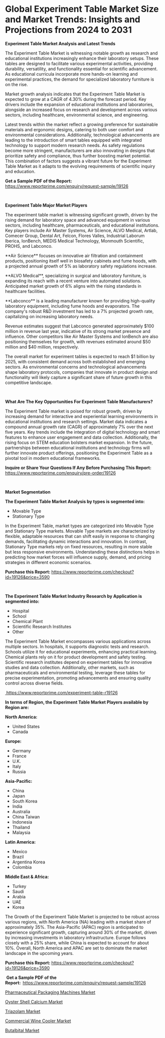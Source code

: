 <p><h1>Global Experiment Table Market Size and Market Trends: Insights and Projections from 2024 to 2031</h1></p><p><strong>Experiment Table Market Analysis and Latest Trends</strong></p>
<p><p>The Experiment Table Market is witnessing notable growth as research and educational institutions increasingly enhance their laboratory setups. These tables are designed to facilitate various experimental activities, providing durability, versatility, and functionality essential for scientific advancement. As educational curricula incorporate more hands-on learning and experimental practices, the demand for specialized laboratory furniture is on the rise.</p><p>Market growth analysis indicates that the Experiment Table Market is expected to grow at a CAGR of 4.30% during the forecast period. Key drivers include the expansion of educational institutions and laboratories, alongside an increased focus on research and development across various sectors, including healthcare, environmental science, and engineering. </p><p>Latest trends within the market reflect a growing preference for sustainable materials and ergonomic designs, catering to both user comfort and environmental considerations. Additionally, technological advancements are leading to the introduction of smart tables equipped with integrated technology to support modern research needs. As safety regulations become more stringent, manufacturers are also innovating in designs that prioritize safety and compliance, thus further boosting market potential. This combination of factors suggests a vibrant future for the Experiment Table Market as it adapts to the evolving requirements of scientific inquiry and education.</p></p>
<p><strong>Get a Sample PDF of the Report:&nbsp;</strong> <a href="https://www.reportprime.com/enquiry/request-sample/19126?utm_campaign=1088&utm_medium=2&utm_source=Github&utm_content=ia&utm_term=25122024&utm_id=experiment-table">https://www.reportprime.com/enquiry/request-sample/19126</a></p>
<p>&nbsp;</p>
<p><strong>Experiment Table Major Market Players</strong></p>
<p><p>The experiment table market is witnessing significant growth, driven by the rising demand for laboratory space and advanced equipment in various sectors, including healthcare, pharmaceuticals, and educational institutions. Key players include Air Master Systems, Air Science, ALVO Medical, Artlab, Comecer Group, Dental Art, Felcon, Flores Valles, Industrial Laborum Iberica, IonBench, MEDIS Medical Technology, Monmouth Scientific, PROHS, and Labconco.</p><p>**Air Science** focuses on innovative air filtration and containment products, positioning itself well in biosafety cabinets and fume hoods, with a projected annual growth of 5% as laboratory safety regulations increase.</p><p>**ALVO Medical**, specializing in surgical and laboratory furniture, is expanding its reach with a recent venture into automated solutions. Anticipated market growth of 6% aligns with the rising standards in healthcare facilities.</p><p>**Labconco** is a leading manufacturer known for providing high-quality laboratory equipment, including fume hoods and evaporators. The company's robust R&D investment has led to a 7% projected growth rate, capitalizing on increasing laboratory needs.</p><p>Revenue estimates suggest that Labconco generated approximately $100 million in revenue last year, indicative of its strong market presence and influence. Other competitors like Air Master Systems and IonBench are also positioning themselves for growth, with revenues estimated around $50 million and $40 million, respectively.</p><p>The overall market for experiment tables is expected to reach $1 billion by 2025, with consistent demand across both established and emerging sectors. As environmental concerns and technological advancements shape laboratory protocols, companies that innovate in product design and functionality will likely capture a significant share of future growth in this competitive landscape.</p></p>
<p>&nbsp;</p>
<p><strong>What Are The Key Opportunities For Experiment Table Manufacturers?</strong></p>
<p><p>The Experiment Table market is poised for robust growth, driven by increasing demand for interactive and experiential learning environments in educational institutions and research settings. Market data indicates a compound annual growth rate (CAGR) of approximately 7% over the next five years. Key trends include the integration of digital technology and smart features to enhance user engagement and data collection. Additionally, the rising focus on STEM education bolsters market expansion. In the future, partnerships between educational institutions and technology firms will further innovate product offerings, positioning the Experiment Table as a pivotal tool in modern educational frameworks.</p></p>
<p><strong>Inquire or Share Your Questions If Any Before Purchasing This Report:</strong> <a href="https://www.reportprime.com/enquiry/pre-order/19126?utm_campaign=1088&utm_medium=2&utm_source=Github&utm_content=ia&utm_term=25122024&utm_id=experiment-table">https://www.reportprime.com/enquiry/pre-order/19126</a></p>
<p>&nbsp;</p>
<p><strong>Market Segmentation</strong></p>
<p><strong>The Experiment Table Market Analysis by types is segmented into:</strong></p>
<p><ul><li>Movable Type</li><li>Stationary Type</li></ul></p>
<p><p>In the Experiment Table, market types are categorized into Movable Type and Stationary Type markets. Movable Type markets are characterized by flexible, adaptable resources that can shift easily in response to changing demands, facilitating dynamic interactions and innovation. In contrast, Stationary Type markets rely on fixed resources, resulting in more stable but less responsive environments. Understanding these distinctions helps in predicting how market forces will influence supply, demand, and pricing strategies in different economic scenarios.</p></p>
<p><strong>Purchase this Report:&nbsp;</strong><a href="https://www.reportprime.com/checkout?id=19126&price=3590&utm_campaign=1088&utm_medium=2&utm_source=Github&utm_content=ia&utm_term=25122024&utm_id=experiment-table">https://www.reportprime.com/checkout?id=19126&price=3590</a></p>
<p>&nbsp;</p>
<p><strong>The Experiment Table Market Industry Research by Application is segmented into:</strong></p>
<p><ul><li>Hospital</li><li>School</li><li>Chemical Plant</li><li>Scientific Research Institutes</li><li>Other</li></ul></p>
<p><p>The Experiment Table Market encompasses various applications across multiple sectors. In hospitals, it supports diagnostic tests and research. Schools utilize it for educational experiments, enhancing practical learning. Chemical plants rely on it for product development and safety testing. Scientific research institutes depend on experiment tables for innovative studies and data collection. Additionally, other markets, such as pharmaceuticals and environmental testing, leverage these tables for precise experimentation, promoting advancements and ensuring quality control across diverse fields.</p></p>
<p><a href="https://www.reportprime.com/experiment-table-r19126?utm_campaign=1088&utm_medium=2&utm_source=Github&utm_content=ia&utm_term=25122024&utm_id=experiment-table">&nbsp;https://www.reportprime.com/experiment-table-r19126</a></p>
<p><strong>In terms of Region, the Experiment Table Market Players available by Region are:</strong></p>
<p>
    <p> <strong> North America: </strong>
        <ul>
            <li>United States</li>
            <li>Canada</li>
        </ul>
        </p> 
    <p> <strong> Europe: </strong>
        <ul>
            <li>Germany</li>
            <li>France</li>
            <li>U.K.</li>
            <li>Italy</li>
            <li>Russia</li>
        </ul>
        </p> 
    <p> <strong> Asia-Pacific: </strong>
        <ul>
            <li>China</li>
            <li>Japan</li>
            <li>South Korea</li>
            <li>India</li>
            <li>Australia</li>
            <li>China Taiwan</li>
            <li>Indonesia</li>
            <li>Thailand</li>
            <li>Malaysia</li>
        </ul>
        </p> 
    <p> <strong> Latin America: </strong>
        <ul>
            <li>Mexico</li>
            <li>Brazil</li>
            <li>Argentina Korea</li>
            <li>Colombia</li>
        </ul>
        </p> 
    <p> <strong> Middle East & Africa: </strong>
        <ul>
            <li>Turkey</li>
            <li>Saudi</li>
            <li>Arabia</li>
            <li>UAE</li>
            <li>Korea</li>
        </ul>
    </p>
    </p>
<p><p>The Growth of the Experiment Table Market is projected to be robust across various regions, with North America (NA) leading with a market share of approximately 35%. The Asia-Pacific (APAC) region is anticipated to experience significant growth, capturing around 30% of the market, driven by increasing investments in laboratory infrastructure. Europe follows closely with a 25% share, while China is expected to account for about 10%. Overall, North America and APAC are set to dominate the market landscape in the upcoming years.</p></p>
<p><strong>Purchase this Report: </strong><a href="https://www.reportprime.com/checkout?id=19126&price=3590&utm_campaign=1088&utm_medium=2&utm_source=Github&utm_content=ia&utm_term=25122024&utm_id=experiment-table">https://www.reportprime.com/checkout?id=19126&price=3590</a></p>
<p>&nbsp;<strong>Get a Sample PDF of the Report:&nbsp;&nbsp;</strong><a href="https://www.reportprime.com/enquiry/request-sample/19126?utm_campaign=1088&utm_medium=2&utm_source=Github&utm_content=ia&utm_term=25122024&utm_id=experiment-table">https://www.reportprime.com/enquiry/request-sample/19126</a></p>
<p><strong></strong></p>
<p><p><a href="https://github.com/domoniqueluoma76/Market-Research-Report-List-1/blob/main/pharmaceutical-packaging-machines-market.md?utm_campaign=1088&utm_medium=2&utm_source=Github&utm_content=ia&utm_term=25122024&utm_id=experiment-table">Pharmaceutical Packaging Machines Market</a></p><p><a href="https://www.linkedin.com/pulse/oyster-shell-calcium-market-research-2024-2031-growth-opportunities-en3ze?utm_campaign=1088&utm_medium=2&utm_source=Github&utm_content=ia&utm_term=25122024&utm_id=experiment-table">Oyster Shell Calcium Market</a></p><p><a href="https://www.linkedin.com/pulse/triazolam-market-analysis-future-growth-trends-revenue-projections-sdi1f?utm_campaign=1088&utm_medium=2&utm_source=Github&utm_content=ia&utm_term=25122024&utm_id=experiment-table">Triazolam Market</a></p><p><a href="https://github.com/barnickclara79/Market-Research-Report-List-1/blob/main/commercial-wine-cooler-market.md?utm_campaign=1088&utm_medium=2&utm_source=Github&utm_content=ia&utm_term=25122024&utm_id=experiment-table">Commercial Wine Cooler Market</a></p><p><a href="https://www.linkedin.com/pulse/examining-global-butalbital-markets-134cagr-andmarketsizebetween-c8lye?utm_campaign=1088&utm_medium=2&utm_source=Github&utm_content=ia&utm_term=25122024&utm_id=experiment-table">Butalbital Market</a></p></p>